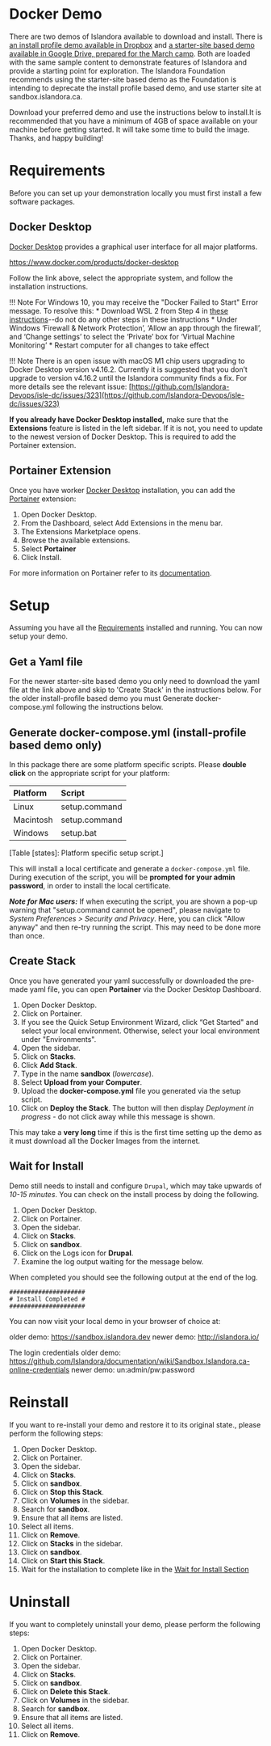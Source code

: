 # Docker Demo

There are two demos of Islandora available to download and install. There is [an install profile demo available in Dropbox](https://www.dropbox.com/s/px0gxg3ik4hhypc/Islandora-Sandbox-Docker-Demo-2022.zip?dl=0) and [a starter-site based demo available in Google Drive, prepared for the March camp](https://drive.google.com/file/d/1ebhxFLCbH1ZCKwQ5nNgwhf_IR4hVtUYi/view?usp=sharing). Both are loaded with the same sample content to demonstrate
features of Islandora and provide a starting point for exploration. The Islandora Foundation recommends using the starter-site based demo as the Foundation is intending to deprecate the install profile based demo, and use starter site at sandbox.islandora.ca. 

Download your preferred demo and use the instructions below to install.It is recommended that you have a minimum of 4GB of space available on your machine before getting started. It will take some time to build the image. Thanks, and happy building!

Requirements
==============================================================

Before you can set up your demonstration locally you must first install a few
software packages.

Docker Desktop
--------------------------------------------------------------

[Docker Desktop](https://www.docker.com/products/docker-desktop) provides a
graphical user interface for all major platforms.

<https://www.docker.com/products/docker-desktop>

Follow the link above, select the appropriate system, and follow the
installation instructions.

!!! Note
    For Windows 10, you may receive the "Docker Failed to Start" Error message. To resolve this:
    * Download WSL 2 from Step 4 in [these instructions](https://learn.microsoft.com/en-ca/windows/wsl/install-manual#step-4---download-the-linux-kernel-update-package)--do not do any other steps in these instructions
    * Under Windows ‘Firewall & Network Protection’, ‘Allow an app through the firewall’, and ‘Change settings’ to select the ‘Private’ box for ‘Virtual Machine Monitoring’
    * Restart computer for all changes to take effect


!!! Note
    There is an open issue with macOS M1 chip users upgrading to Docker Desktop version v4.16.2. Currently it is suggested that you don’t upgrade to version v4.16.2 until the Islandora community finds a fix.
    For more details see the relevant issue: [https://github.com/Islandora-Devops/isle-dc/issues/323](https://github.com/Islandora-Devops/isle-dc/issues/323)


**If you already have Docker Desktop installed,** make sure that the **Extensions** 
feature is listed in the left sidebar. If it is not, you need to update to the newest 
version of Docker Desktop. This is required to add the Portainer extension.

Portainer Extension
--------------------------------------------------------------

Once you have worker [Docker Desktop](#dockerdesktop) installation, you can add
the [Portainer](https://portainer.io/) extension:

1. Open Docker Desktop.
2. From the Dashboard, select Add Extensions in the menu bar.
3. The Extensions Marketplace opens.
4. Browse the available extensions.
5. Select **Portainer**
6. Click Install.

For more information on Portainer refer to its
[documentation](https://docs.portainer.io/).

Setup
==============================================================

Assuming you have all the [Requirements](#requirements) installed
and running. You can now setup your demo. 

Get a Yaml file
--------------------------------------------------------------

For the newer starter-site based demo you only need to download the yaml file at the link above and skip to 'Create Stack' in the instructions below. For the older install-profile based demo you must Generate docker-compose.yml following the instructions below. 

Generate docker-compose.yml (install-profile based demo only)
--------------------------------------------------------------

In this package there are some platform specific scripts. Please **double
click** on the appropriate script for your platform:

| Platform  | Script        |
| :-------- | :------------ |
| Linux     | setup.command |
| Macintosh | setup.command |
| Windows   | setup.bat     |
[Table [states]: Platform specific setup script.]

This will install a local certificate and generate a `docker-compose.yml` file.
During execution of the script, you will be **prompted for your admin password**, 
in order to install the local certificate.

_**Note for Mac users:**_ If when executing the script, you are shown a pop-up warning
that "setup.command cannot be opened", please navigate to _System Preferences >
Security and Privacy_. Here, you can click "Allow anyway" and then re-try running
the script. This may need to be done more than once.

Create Stack
--------------------------------------------------------------

Once you have generated your yaml successfully or downloaded the pre-made yaml file, you can open **Portainer** via the Docker
Desktop Dashboard. 

1. Open Docker Desktop.
2. Click on Portainer.
3. If you see the Quick Setup Environment Wizard, click “Get Started" and select your local environment. Otherwise, select your local environment under "Environments".
4. Open the sidebar.
5. Click on **Stacks**.
6. Click **Add Stack**.
7. Type in the name **sandbox** (_lowercase_).
8. Select **Upload from your Computer**.
9. Upload the **docker-compose.yml** file you generated via the setup script.
10. Click on **Deploy the Stack**. The button will then display _Deployment in progress_  - do not click away while this message is shown.

This may take a **very long** time if this is the first time setting up
the demo as it must download all the Docker Images from the
internet. 


Wait for Install
--------------------------------------------------------------

Demo still needs to install and configure `Drupal`, which may
take upwards of _10-15 minutes_. You can check on the install process by doing
the following.

1. Open Docker Desktop.
2. Click on Portainer.
3. Open the sidebar.
4. Click on **Stacks**.
5. Click on **sandbox**.
6. Click on the Logs icon for **Drupal**.
7. Examine the log output waiting for the message below.

When completed you should see the following output at the end of the log.

```
#####################
# Install Completed #
#####################
```

You can now visit your local demo in your browser of choice at:

older demo: <https://sandbox.islandora.dev>
newer demo: <http://islandora.io/>


The login credentials 
older demo: https://github.com/Islandora/documentation/wiki/Sandbox.Islandora.ca-online-credentials
newer demo: un:admin/pw:password


Reinstall
==============================================================

If you want to re-install your demo and restore it to its original
state., please perform the following steps:

1. Open Docker Desktop.
2. Click on Portainer.
3. Open the sidebar.
4. Click on **Stacks**.
5. Click on **sandbox**.
6. Click on **Stop this Stack**.
7. Click on **Volumes** in the sidebar.
8. Search for **sandbox**.
9. Ensure that all items are listed.
10. Select all items.
11. Click on **Remove**.
12. Click on **Stacks** in the sidebar.
13. Click on **sandbox**.
14. Click on **Start this Stack**.
15. Wait for the installation to complete like in the [Wait for Install Section](#waitforinstall)


Uninstall
==============================================================

If you want to completely uninstall your demo, please perform the
following steps:

1. Open Docker Desktop.
2. Click on Portainer.
3. Open the sidebar.
4. Click on **Stacks**.
5. Click on **sandbox**.
6. Click on **Delete this Stack**.
7. Click on **Volumes** in the sidebar.
8. Search for **sandbox**.
9. Ensure that all items are listed.
10. Select all items.
11. Click on **Remove**.

